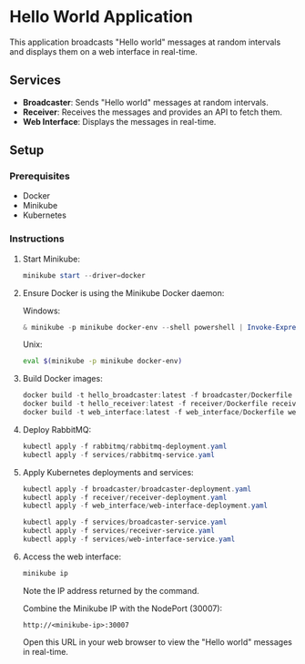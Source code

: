 # Hello World Application

This application broadcasts "Hello world" messages at random intervals and displays them on a web interface in real-time.

## Services

- **Broadcaster**: Sends "Hello world" messages at random intervals.
- **Receiver**: Receives the messages and provides an API to fetch them.
- **Web Interface**: Displays the messages in real-time.

## Setup

### Prerequisites

- Docker
- Minikube
- Kubernetes

### Instructions

1. Start Minikube:

   ```powershell
   minikube start --driver=docker
   ```

2. Ensure Docker is using the Minikube Docker daemon:

    Windows:
    ```powershell
    & minikube -p minikube docker-env --shell powershell | Invoke-Expression
    ```

    Unix:
    ```bash
    eval $(minikube -p minikube docker-env)
    ```

3. Build Docker images:

    ```powershell
    docker build -t hello_broadcaster:latest -f broadcaster/Dockerfile broadcaster/
    docker build -t hello_receiver:latest -f receiver/Dockerfile receiver/
    docker build -t web_interface:latest -f web_interface/Dockerfile web_interface/
    ```

4. Deploy RabbitMQ:
    
    ```powershell
    kubectl apply -f rabbitmq/rabbitmq-deployment.yaml
    kubectl apply -f services/rabbitmq-service.yaml
    ```

5. Apply Kubernetes deployments and services:

    ```powershell
    kubectl apply -f broadcaster/broadcaster-deployment.yaml
    kubectl apply -f receiver/receiver-deployment.yaml
    kubectl apply -f web_interface/web-interface-deployment.yaml

    kubectl apply -f services/broadcaster-service.yaml
    kubectl apply -f services/receiver-service.yaml
    kubectl apply -f services/web-interface-service.yaml

    ```

6. Access the web interface:

    ```powershell
    minikube ip
    ```

    Note the IP address returned by the command.

    Combine the Minikube IP with the NodePort (30007):

    ```
    http://<minikube-ip>:30007
    ```

    Open this URL in your web browser to view the "Hello world" messages in real-time.
